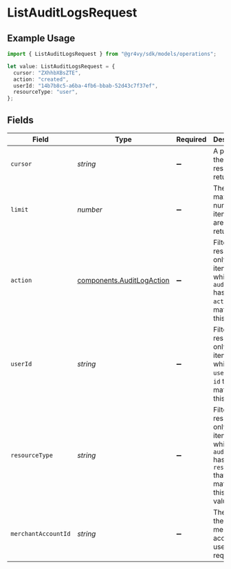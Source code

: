 # ListAuditLogsRequest

## Example Usage

```typescript
import { ListAuditLogsRequest } from "@gr4vy/sdk/models/operations";

let value: ListAuditLogsRequest = {
  cursor: "ZXhhbXBsZTE",
  action: "created",
  userId: "14b7b8c5-a6ba-4fb6-bbab-52d43c7f37ef",
  resourceType: "user",
};
```

## Fields

| Field                                                                                                          | Type                                                                                                           | Required                                                                                                       | Description                                                                                                    | Example                                                                                                        |
| -------------------------------------------------------------------------------------------------------------- | -------------------------------------------------------------------------------------------------------------- | -------------------------------------------------------------------------------------------------------------- | -------------------------------------------------------------------------------------------------------------- | -------------------------------------------------------------------------------------------------------------- |
| `cursor`                                                                                                       | *string*                                                                                                       | :heavy_minus_sign:                                                                                             | A pointer to the page of results to return.                                                                    | ZXhhbXBsZTE                                                                                                    |
| `limit`                                                                                                        | *number*                                                                                                       | :heavy_minus_sign:                                                                                             | The maximum number of items that are at returned.                                                              | 20                                                                                                             |
| `action`                                                                                                       | [components.AuditLogAction](../../models/components/auditlogaction.md)                                         | :heavy_minus_sign:                                                                                             | Filters the results to only the items for which the `audit-log` has an `action` that matches this value.       | created                                                                                                        |
| `userId`                                                                                                       | *string*                                                                                                       | :heavy_minus_sign:                                                                                             | Filters the results to only the items for which the `user` has an `id` that matches this value.                | 14b7b8c5-a6ba-4fb6-bbab-52d43c7f37ef                                                                           |
| `resourceType`                                                                                                 | *string*                                                                                                       | :heavy_minus_sign:                                                                                             | Filters the results to only the items for which the `audit-log` has a `resource` that matches this type value. | user                                                                                                           |
| `merchantAccountId`                                                                                            | *string*                                                                                                       | :heavy_minus_sign:                                                                                             | The ID of the merchant account to use for this request.                                                        |                                                                                                                |